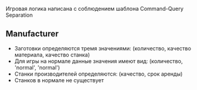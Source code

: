 Игровая логика написана с соблюдением шаблона Command-Query Separation

## Manufacturer
 - Заготовки определяются тремя значениями: (количество, качество материала, качество станка)
 - Для игры на нормале данные значения имеют вид: (количество, 'normal', 'normal')
 - Станки производителей определяются: (качество, срок аренды)
 - Станков в нормале не существует

